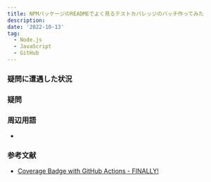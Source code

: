 ```yaml
---
title: NPMパッケージのREADMEでよく見るテストカバレッジのバッチ作ってみた
description: 
date: '2022-10-13'
tag:
  - Node.js
  - JavaScript
  - GitHub
---
```


### 疑問に遭遇した状況


### 疑問


### 周辺用語
- 


### 参考文献
- [Coverage Badge with GitHub Actions - FINALLY!](https://dev.to/thejaredwilcurt/coverage-badge-with-github-actions-finally-59fa)
